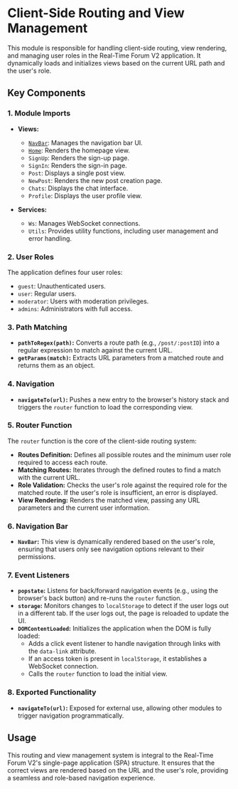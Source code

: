 # Client-Side Routing and View Management

This module is responsible for handling client-side routing, view rendering, and managing user roles in the Real-Time Forum V2 application. It dynamically loads and initializes views based on the current URL path and the user's role.

## Key Components

### 1. Module Imports
- **Views:**
    - [`NavBar`](navbar.md): Manages the navigation bar UI.
    - [`Home`](homeview.md): Renders the homepage view.
    - `SignUp`: Renders the sign-up page.
    - `SignIn`: Renders the sign-in page.
    - `Post`: Displays a single post view.
    - `NewPost`: Renders the new post creation page.
    - `Chats`: Displays the chat interface.
    - `Profile`: Displays the user profile view.

- **Services:**
    - `Ws`: Manages WebSocket connections.
    - `Utils`: Provides utility functions, including user management and error handling.

### 2. User Roles
The application defines four user roles:
- `guest`: Unauthenticated users.
- `user`: Regular users.
- `moderator`: Users with moderation privileges.
- `admins`: Administrators with full access.

### 3. Path Matching
- **`pathToRegex(path)`:** Converts a route path (e.g., `/post/:postID`) into a regular expression to match against the current URL.
- **`getParams(match)`:** Extracts URL parameters from a matched route and returns them as an object.

### 4. Navigation
- **`navigateTo(url)`:** Pushes a new entry to the browser's history stack and triggers the `router` function to load the corresponding view.

### 5. Router Function
The `router` function is the core of the client-side routing system:
- **Routes Definition:** Defines all possible routes and the minimum user role required to access each route.
- **Matching Routes:** Iterates through the defined routes to find a match with the current URL.
- **Role Validation:** Checks the user's role against the required role for the matched route. If the user's role is insufficient, an error is displayed.
- **View Rendering:** Renders the matched view, passing any URL parameters and the current user information.

### 6. Navigation Bar
- **`NavBar`:** This view is dynamically rendered based on the user's role, ensuring that users only see navigation options relevant to their permissions.

### 7. Event Listeners
- **`popstate`:** Listens for back/forward navigation events (e.g., using the browser's back button) and re-runs the `router` function.
- **`storage`:** Monitors changes to `localStorage` to detect if the user logs out in a different tab. If the user logs out, the page is reloaded to update the UI.
- **`DOMContentLoaded`:** Initializes the application when the DOM is fully loaded:
    - Adds a click event listener to handle navigation through links with the `data-link` attribute.
    - If an access token is present in `localStorage`, it establishes a WebSocket connection.
    - Calls the `router` function to load the initial view.

### 8. Exported Functionality
- **`navigateTo(url)`:** Exposed for external use, allowing other modules to trigger navigation programmatically.

## Usage

This routing and view management system is integral to the Real-Time Forum V2's single-page application (SPA) structure. It ensures that the correct views are rendered based on the URL and the user's role, providing a seamless and role-based navigation experience.
